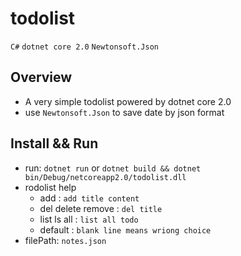 # todolist
`C#` `dotnet core 2.0` `Newtonsoft.Json`

## Overview

+ A very simple todolist powered by dotnet core 2.0
+ use `Newtonsoft.Json` to save date by json format

## Install && Run

+ run: `dotnet run` or 
  `dotnet build && dotnet bin/Debug/netcoreapp2.0/todolist.dll`
+ rodolist help
    + add : `add title content`
    + del delete remove : `del title`
    + list ls all : `list all todo`
    + default : `blank line means wriong choice`
+ filePath: `notes.json`